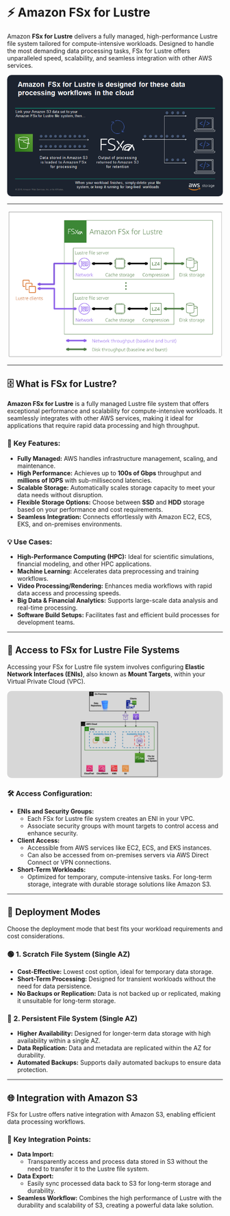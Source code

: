# ⚡ **Amazon FSx for Lustre**

Amazon **FSx for Lustre** delivers a fully managed, high-performance Lustre file system tailored for compute-intensive workloads. Designed to handle the most demanding data processing tasks, FSx for Lustre offers unparalleled speed, scalability, and seamless integration with other AWS services.

<div align="center">
  <img src="images/fsx-lustre.png" alt="Amazon FSx for Lustre" style="border-radius: 10px;"/>
</div>

---

<div align="center">
  <img src="images/fsx-lustre-2.png" alt="Amazon FSx for Lustre 02" style="border-radius: 10px;"/>
</div>

---

## 🗄️ **What is FSx for Lustre?**

**Amazon FSx for Lustre** is a fully managed Lustre file system that offers exceptional performance and scalability for compute-intensive workloads. It seamlessly integrates with other AWS services, making it ideal for applications that require rapid data processing and high throughput.

### 🔑 **Key Features:**

- **Fully Managed:** AWS handles infrastructure management, scaling, and maintenance.
- **High Performance:** Achieves up to **100s of Gbps** throughput and **millions of IOPS** with sub-millisecond latencies.
- **Scalable Storage:** Automatically scales storage capacity to meet your data needs without disruption.
- **Flexible Storage Options:** Choose between **SSD** and **HDD** storage based on your performance and cost requirements.
- **Seamless Integration:** Connects effortlessly with Amazon EC2, ECS, EKS, and on-premises environments.

### 💡 **Use Cases:**

- **High-Performance Computing (HPC):** Ideal for scientific simulations, financial modeling, and other HPC applications.
- **Machine Learning:** Accelerates data preprocessing and training workflows.
- **Video Processing/Rendering:** Enhances media workflows with rapid data access and processing speeds.
- **Big Data & Financial Analytics:** Supports large-scale data analysis and real-time processing.
- **Software Build Setups:** Facilitates fast and efficient build processes for development teams.

---

## 🔗 **Access to FSx for Lustre File Systems**

Accessing your FSx for Lustre file system involves configuring **Elastic Network Interfaces (ENIs)**, also known as **Mount Targets**, within your Virtual Private Cloud (VPC).

<div align="center">
  <img src="images/fsx-lustre-eni.png" alt="FSx for Lustre ENI" style="border-radius: 10px;"/>
</div>

### 🛠️ **Access Configuration:**

- **ENIs and Security Groups:**
  - Each FSx for Lustre file system creates an ENI in your VPC.
  - Associate security groups with mount targets to control access and enhance security.
- **Client Access:**
  - Accessible from AWS services like EC2, ECS, and EKS instances.
  - Can also be accessed from on-premises servers via AWS Direct Connect or VPN connections.
- **Short-Term Workloads:**
  - Optimized for temporary, compute-intensive tasks. For long-term storage, integrate with durable storage solutions like Amazon S3.

---

## 🔄 **Deployment Modes**

Choose the deployment mode that best fits your workload requirements and cost considerations.

### 🟢 **1. Scratch File System (Single AZ)**

- **Cost-Effective:** Lowest cost option, ideal for temporary data storage.
- **Short-Term Processing:** Designed for transient workloads without the need for data persistence.
- **No Backups or Replication:** Data is not backed up or replicated, making it unsuitable for long-term storage.

### 🔵 **2. Persistent File System (Single AZ)**

- **Higher Availability:** Designed for longer-term data storage with high availability within a single AZ.
- **Data Replication:** Data and metadata are replicated within the AZ for durability.
- **Automated Backups:** Supports daily automated backups to ensure data protection.

---

## 🌐 **Integration with Amazon S3**

FSx for Lustre offers native integration with Amazon S3, enabling efficient data processing workflows.

### 🔗 **Key Integration Points:**

- **Data Import:**
  - Transparently access and process data stored in S3 without the need to transfer it to the Lustre file system.
- **Data Export:**
  - Easily sync processed data back to S3 for long-term storage and durability.
- **Seamless Workflow:** Combines the high performance of Lustre with the durability and scalability of S3, creating a powerful data lake solution.
